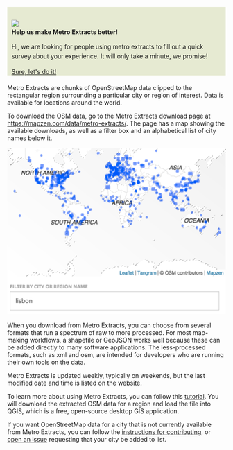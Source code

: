 <style>
    .content.top {
      background-color: rgb(230,234,210);
      padding: 0px 10px;
    	margin-bottom: 20px;
    	margin-top: -10px;
    }
    .feedback {
      background-color: transparent !important;
      margin-top: 30px;
    }
    .top h4, .top .fa-times {
      margin: 0;
    }
    .content p {
      font-size:14px;
      line-height: 1.6em;
      margin: 15px 0;
    }
    .content .btn {
      margin:0;
    }
    @media(min-width: 768px) and (max-width: 992px) {
      .fa-comments { 
        font-size: 80px;
        margin-top: 40px;
      }
    }
  </style>
<div class="content top row"><img class="feedback col-sm-2 hidden-xs" src="https://mapzen.com/common/styleguide/images/feedback.svg"/><div class="col-sm-10 col-xs-12"><h4>Help us make Metro Extracts better!</h4><p>Hi, we are looking for people using metro extracts to fill out a quick survey about your experience. It will only take a minute, we promise!</p><a href="http://goo.gl/forms/N1zZLXyBGakCIL7g1" class="btn btn-mapzen-alt">Sure, let's do it!</a></div></div>
Metro Extracts are chunks of OpenStreetMap data clipped to the rectangular region surrounding a particular city or region of interest. Data is available for locations around the world.

To download the OSM data, go to the Metro Extracts download page at https://mapzen.com/data/metro-extracts/. The page has a map showing the available downloads, as well as a filter box and an alphabetical list of city names below it.

![Filter the list of extracts](./images/filter_extracts.png)

When you download from Metro Extracts, you can choose from several formats that run a spectrum of raw to more processed. For most map-making workflows, a shapefile or GeoJSON works well because these can be added directly to many software applications. The less-processed formats, such as xml and osm, are intended for developers who are running their own tools on the data. 

Metro Extracts is updated weekly, typically on weekends, but the last modified date and time is listed on the website. 

To learn more about using Metro Extracts, you can follow this [tutorial](walkthrough.md). You will download the extracted OSM data for a region and load the file into QGIS, which is a free, open-source desktop GIS application. 

If you want OpenStreetMap data for a city that is not currently available from Metro Extracts, you can follow the [instructions for contributing](https://github.com/mapzen/metroextractor-cities#contributing), or [open an issue](https://github.com/mapzen/metroextractor-cities/issues) requesting that your city be added to list.
